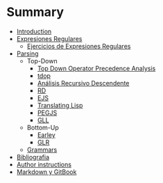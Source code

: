 # Summary

* [Introduction](README.md)
* [Expresiones Regulares](regexp/README.md)
   - [Ejercicios de Expresiones Regulares](regexp/regexpejercicios.md)
* [Parsing](parsing/README.md)
  * Top-Down
    * [Top Down Operator Precedence Analysis](tdop/tdop.md)
    * [tdop](parsing/tdop/README.md)
    * [Análisis Recursivo Descendente](recursivodescendente/README.md)
    * [RD](parsing/recursivodescendente/README.md)
    * [EJS](parsing/eloquentjs/README.md)
    * [Translating Lisp](parsing/pltutlisperator/README.md)
    * [PEGJS](parsing/pegjs/PEGS.md)
    * [GLL](parsing/gll/README.md)
  * Bottom-Up
    * [Earley](parsing/earley/README.md)
    * [GLR](parsing/glr/README.md)
  * [Grammars](parsing/grammars/README.md)
* [Bibliografia](biblio.md)
* [Author instructions](author-instructions.md)
* [Markdown y GitBook](gitbook.md)
